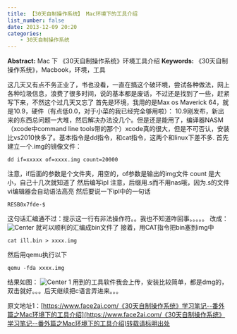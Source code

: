 ```yaml
---
title: 【30天自制操作系统】 Mac环境下的工具介绍
list_number: false
date: 2013-12-09 20:20
categories:
    - 30天自制操作系统
---
```

**Abstract:** Mac 下 《30天自制操作系统》环境工具介绍
**Keywords:** 《30天自制操作系统》，Macbook，环境，工具
<!--more-->
这几天又有点不务正业了，书也没看，一直在搞这个破环境，尝试各种做法，网上各种垃圾信息，浪费了很多时间，说的基本都是废话，不过还是找到了一些，赶紧写下来，不然这个过几天又忘了
首先是环境，我用的是Max os Maverick 64，就是10.9，硬件（有点低0.0，对于小菜的我已经完全够用啦）：
10.9刚发布，新出来的东西总问题一大堆，然后解决办法没几个。但是还是能用了，编译器NASM（xcode中command line tools带的那个）xcode真的很大，但是不可否认，安装比vs2010快多了。基本指令是dd指令，和cat指令，这两个和linux下差不多.
首先建立一个.img的镜像文件：
```
dd if=xxxxx of=xxxx.img count=20000         
```
注意，if后面的参数是个文件夹，用空的，of参数是输出的img文件 count 是大小，自己十几次就知道了
然后编写ipl
注意，后缀用.s而不用nas哦，因为.s的文件vi编辑器会自动语法高亮
然后要说一下ipl中的一句话

```
RESB0x7fde-$
```

这句话汇编通不过：提示这一行有非法操作符。。我也不知道咋回事。。。。。
改成：
![Center][]
就可以顺利的汇编成bin文件了
接着，用CAT指令把bin塞到img中

```
cat ill.bin > xxxx.img  
```

然后用qemu执行以下

```
qemu -fda xxxx.img                              
```

结果如图：
![Center 1][]
用到的工具软件我会上传，安装比较简单，都是dmg的，双击就好。。。后天继续把c语言弄进来。。。


[Center]: https://tony4ai-1251394096.cos.ap-hongkong.myqcloud.com/blog_images/《30天自制操作系统》学习笔记--番外篇之Mac环境下的工具介绍/20131209201250890.png
[Center 1]: https://tony4ai-1251394096.cos.ap-hongkong.myqcloud.com/blog_images/《30天自制操作系统》学习笔记--番外篇之Mac环境下的工具介绍/20131209201546875.png





原文地址1：[https://www.face2ai.com/《30天自制操作系统》学习笔记--番外篇之Mac环境下的工具介绍](https://www.face2ai.com/《30天自制操作系统》学习笔记--番外篇之Mac环境下的工具介绍)转载请标明出处
